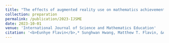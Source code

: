 ```yaml
---
title: "The effects of augmented reality use on mathematics achievement of K–12 students: A meta-analysis"
collection: preparation
permalink: /publication/2023-IJSME
date: 2023-10-01
venue: 'International Journal of Science and Mathematics Education'
citation: '<b>Eunhye Flavin</b>,* Sunghwan Hwang, Matthew T. Flavin, &quot;The effects of augmented reality use on mathematics achievement of K–12 students: A meta-analysis,&quot; under review in <i>International Journal of Science and Mathematics Education</i>, under revision, 2024.'
---
```

